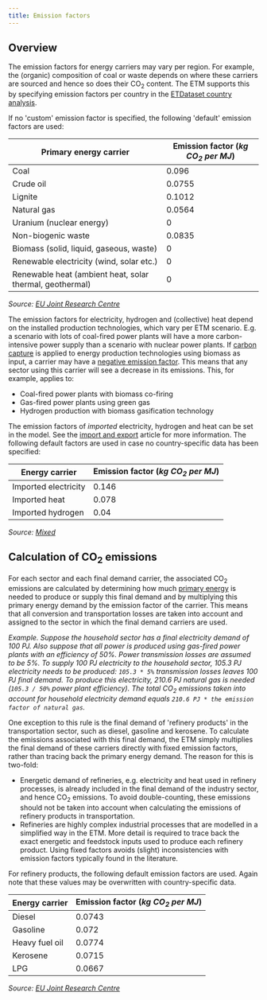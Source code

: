```yaml
---
title: Emission factors
---
```


## Overview
The emission factors for energy carriers may vary per region. For example, the (organic) composition of coal or waste depends on where these carriers are sourced and hence so does their CO<sub>2</sub> content. The ETM supports this by specifying emission factors per country in the [ETDataset country analysis](https://github.com/quintel/etdataset-public).

If no 'custom' emission factor is specified, the following 'default' emission factors are used:

| Primary energy carrier | Emission factor (*kg CO<sub>2</sub> per MJ*)
|----------------|-----------------
| Coal | 0.096 |
| Crude oil | 0.0755 |
| Lignite | 0.1012 |
| Natural gas | 0.0564 |
| Uranium (nuclear energy) | 0 |
| Non-biogenic waste | 0.0835 |
| Biomass (solid, liquid, gaseous, waste) | 0 |
| Renewable electricity (wind, solar etc.) | 0 |
| Renewable heat (ambient heat, solar thermal, geothermal) | 0 |

_Source: [EU Joint Research Centre](http://refman.et-model.com/publications/1708)_

The emission factors for electricity, hydrogen and (collective) heat depend on the installed production technologies, which vary per ETM scenario. E.g. a scenario with lots of coal-fired power plants will have a more carbon-intensive power supply than a scenario with nuclear power plants. If [carbon capture](co2-ccus.md) is applied to energy production technologies using biomass as input, a carrier may have a [negative emission factor](co2-negative-emissions.md). This means that any sector using this carrier will see a decrease in its emissions. This, for example, applies to:
* Coal-fired power plants with biomass co-firing
* Gas-fired power plants using green gas
* Hydrogen production with biomass gasification technology

The emission factors of _imported_ electricity, hydrogen and heat can be set in the model. See the [import and export](co2-emissions-import-export.md) article for more information. The following default factors are used in case no country-specific data has been specified:

| Energy carrier | Emission factor (*kg CO<sub>2</sub> per MJ*)
|----------------|-----------------
| Imported electricity | 0.146 |
| Imported heat | 0.078 |
| Imported hydrogen | 0.04 |

_Source: [Mixed](https://github.com/quintel/etdataset-public/tree/master/carriers_source_analyses)_

## Calculation of CO<sub>2</sub> emissions
For each sector and each final demand carrier, the associated CO<sub>2</sub> emissions are calculated by determining how much [primary energy](primary-energy.md) is needed to produce or supply this final demand and by multiplying this primary energy demand by the emission factor of the carrier. This means that all conversion and transportation losses are taken into account and assigned to the sector in which the final demand carriers are used.

_Example. Suppose the household sector has a final electricity demand of 100 PJ. Also suppose that all power is produced using gas-fired power plants with an efficiency of 50%. Power transmission losses are assumed to be 5%. To supply 100 PJ electricity to the household sector, 105.3 PJ electricity needs to be produced: `105.3 * 5%` transmission losses leaves 100 PJ final demand. To produce this electricity, 210.6 PJ natural gas is needed (`105.3 / 50%` power plant efficiency). The total CO<sub>2</sub> emissions taken into account for household electricity demand equals `210.6 PJ * the emission factor of natural gas`._

One exception to this rule is the final demand of 'refinery products' in the transportation sector, such as diesel, gasoline and kerosene. To calculate the emissions associated with this final demand, the ETM simply multiplies the final demand of these carriers directly with fixed emission factors, rather than tracing back the primary energy demand. The reason for this is two-fold:
* Energetic demand of refineries, e.g. electricity and heat used in refinery processes, is already included in the final demand of the industry sector, and hence CO<sub>2</sub> emissions. To avoid double-counting, these emissions should not be taken into account when calculating the emissions of refinery products in transportation.
* Refineries are highly complex industrial processes that are modelled in a simplified way in the ETM. More detail is required to trace back the exact energetic and feedstock inputs used to produce each refinery product. Using fixed factors avoids (slight) inconsistencies with emission factors typically found in the literature.


For refinery products, the following default emission factors are used. Again note that these values may be overwritten with country-specific data.

| Energy carrier | Emission factor (*kg CO<sub>2</sub> per MJ*) |
|----------------|-----------------|
| Diesel | 0.0743 |
| Gasoline | 0.072 |
| Heavy fuel oil | 0.0774 |
| Kerosene | 0.0715 |
| LPG | 0.0667 |

_Source: [EU Joint Research Centre](http://refman.et-model.com/publications/1708)_
